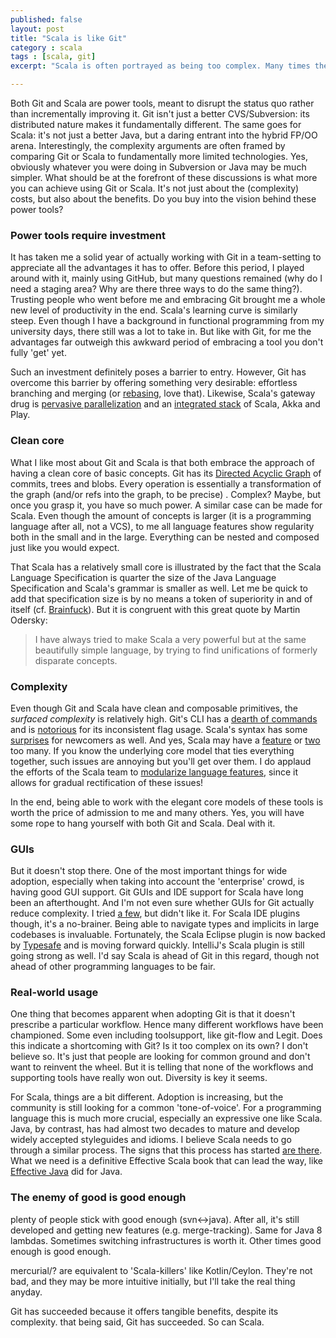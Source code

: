 ```yaml
---
published: false
layout: post
title: "Scala is like Git" 
category : scala 
tags : [scala, git]
excerpt: "Scala is often portrayed as being too complex. Many times these discussions about complexity remind me of similar arguments around the complexity of Git. I know, the comparison between a source control system and a programming language falls flat quickly when pushed too hard. But bear with me, because I do believe the comparison can put the Scala complexity discussion in a new perspective."

---
```


Both Git and Scala are power tools, meant to disrupt the status quo rather than incrementally improving it. Git isn't just a better CVS/Subversion: its distributed nature makes it fundamentally different. The same goes for Scala: it's not just a better Java, but a daring entrant into the hybrid FP/OO arena. Interestingly, the complexity arguments are often framed by comparing Git or Scala to fundamentally more limited technologies. Yes, obviously whatever you were doing in Subversion or Java may be much simpler. What should be at the forefront of these discussions is what more you can achieve using Git or Scala. It's not just about the (complexity) costs, but also about the benefits. Do you buy into the vision behind these power tools?


### Power tools require investment
It has taken me a solid year of actually working with Git in a team-setting to appreciate all the advantages it has to offer. Before this period, I played around with it, mainly using GitHub, but many questions remained (why do I need a staging area? Why are there three ways to do the same thing?). Trusting people who went before me and embracing Git brought me a whole new level of productivity in the end. Scala's learning curve is similarly steep. Even though I have a background in functional programming from my university days, there still was a lot to take in. But like with Git, for me the advantages far outweigh this awkward period of embracing a tool you don't fully 'get' yet.


Such an investment definitely poses a barrier to entry. However, Git has overcome this barrier by offering something very desirable: effortless branching and merging (or [rebasing](http://git-scm.com/book/en/Git-Branching-Rebasing), love that). Likewise, Scala's gateway drug is [pervasive parallelization](http://lampwww.epfl.ch/~phaller/upmarc/) and an [integrated stack](http://typesafe.com/stack) of Scala, Akka and Play. 


### Clean core
What I like most about Git and Scala is that both embrace the approach of having a clean core of basic concepts. Git has its [Directed Acyclic Graph](http://eagain.net/articles/git-for-computer-scientists/) of commits, trees and blobs. Every operation is essentially a transformation of the graph (and/or refs into the graph, to be precise) . Complex? Maybe, but once you grasp it, you have so much power. A similar case can be made for Scala. Even though the amount of concepts is larger (it is a programming language after all, not a VCS), to me all language features show regularity both in the small and in the large. Everything can be nested and composed just like you would expect. 

That Scala has a relatively small core is illustrated by the fact that the Scala Language Specification is quarter the size of the Java Language Specification and Scala's grammar is smaller as well. Let me be quick to add that specification size is by no means a token of superiority in and of itself (cf. [Brainfuck](http://progopedia.com/language/brainfuck/)). But it is congruent with this great quote by Martin Odersky:


> I have always tried to make Scala a very powerful but at the same beautifully simple language, by trying to find unifications of formerly disparate concepts.


### Complexity
Even though Git and Scala have clean and composable primitives, the _surfaced complexity_ is relatively high. Git's CLI has a [dearth of commands](http://stackoverflow.com/questions/7866353/git-list-all-available-commands) and is [notorious](http://steveko.wordpress.com/2012/02/24/10-things-i-hate-about-git/) for its inconsistent flag usage. Scala's syntax has some [surprises](http://www.slideshare.net/normation/scala-dreaded) for newcomers as well. And yes, Scala may have a [feature](http://programmers.stackexchange.com/questions/179699/whats-the-problem-with-scalas-xml-literals) or [two](http://stackoverflow.com/questions/13011204/scalas-postfix-ops) too many. If you know the underlying core model that ties everything together, such issues are annoying but you'll get over them. I do applaud the efforts of the Scala team to [modularize language features](http://docs.scala-lang.org/sips/pending/modularizing-language-features.html), since it allows for gradual rectification of these issues!


In the end, being able to work with the elegant core models of these tools is worth the price of admission to me and many others. Yes, you will have some rope to hang yourself with both Git and Scala. Deal with it.

### GUIs
But it doesn't stop there. One of the most important things for wide adoption, especially when taking into account the 'enterprise' crowd, is having good GUI support. Git GUIs and IDE support for Scala have long been an afterthought. And I'm not even sure whether GUIs for Git actually reduce complexity. I tried [a few](http://code.google.com/p/tortoisegit/), but didn't like it. For Scala IDE plugins though, it's a no-brainer. Being able to navigate types and implicits in large codebases is invaluable. Fortunately, the Scala Eclipse plugin is now backed by [Typesafe](http://typesafe.com/) and is moving forward quickly. IntelliJ's Scala plugin is still going strong as well. I'd say Scala is ahead of Git in this regard, though not ahead of other programming languages to be fair.


### Real-world usage
One thing that becomes apparent when adopting Git is that it doesn't prescribe a particular workflow. Hence many different workflows have been championed. Some even including toolsupport, like git-flow and Legit. Does this indicate a shortcoming with Git? Is it too complex on its own? I don't believe so. It's just that people are looking for common ground and don't want to reinvent the wheel. But it is telling that none of the workflows and supporting tools have really won out. Diversity is key it seems.


For Scala, things are a bit different. Adoption is increasing, but the community is still looking for a common 'tone-of-voice'. For a programming language this is much more crucial, especially an expressive one like Scala. Java, by contrast, has had almost two decades to mature and develop widely accepted styleguides and idioms. I believe Scala needs to go through a similar process. The signs that this process has started [are there](http://docs.scala-lang.org/style/). What we need is a definitive Effective Scala book that can lead the way, like [Effective Java](http://www.amazon.com/gp/product/0321356683/ref=as_li_qf_sp_asin_tl?ie=UTF8&camp=1789&creative=9325&creativeASIN=0321356683&linkCode=as2&tag=branandboun-20) did for Java. 


### The enemy of good is good enough
plenty of people stick with good enough (svn<->java). After all, it's still developed and getting new features (e.g. merge-tracking). Same for Java 8 lambdas. Sometimes switching infrastructures is worth it. Other times good enough is good enough.


mercurial/? are equivalent to 'Scala-killers' like Kotlin/Ceylon. They're not bad, and they may be more intuitive initially, but I'll take the real thing anyday.


Git has succeeded because it offers tangible benefits, despite its complexity. that being said, Git has succeeded. So can Scala.





